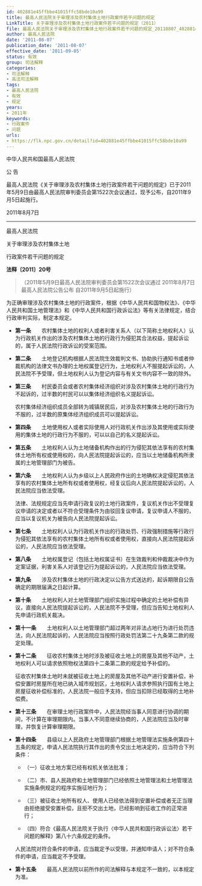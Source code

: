 ```yaml
---
id: 402881e45ffbbe41015ffc58bde10a99
title: 最高人民法院关于审理涉及农村集体土地行政案件若干问题的规定
LinkTitle: 关于审理涉及农村集体土地行政案件若干问题的规定（2011）
file: 最高人民法院关于审理涉及农村集体土地行政案件若干问题的规定_20110807_402881e45ffbbe41015ffc58bde10a99.docx
author: 最高人民法院
date: '2011-08-07'
publication_date: '2011-08-07'
effective_date: '2011-09-05'
status: 有效
group: 司法解释
categories:
- 司法解释
- 高法司法解释
tags:
- 最高人民法院
- 有效
- 规定
years:
- 2011年
keywords:
- 行政案件
- 问题
urls:
- https://flk.npc.gov.cn/detail?id=402881e45ffbbe41015ffc58bde10a99
---
```


中华人民共和国最高人民法院

公 告

最高人民法院《关于审理涉及农村集体土地行政案件若干问题的规定》已于2011年5月9日由最高人民法院审判委员会第1522次会议通过，现予公布，自2011年9月5日起施行。

2011年8月7日

---

最高人民法院

关于审理涉及农村集体土地

行政案件若干问题的规定

**法释〔2011〕20号**

> （2011年5月9日最高人民法院审判委员会第1522次会议通过 2011年8月7日最高人民法院公告公布 自2011年9月5日起施行）

为正确审理涉及农村集体土地的行政案件，根据《中华人民共和国物权法》、《中华人民共和国土地管理法》和《中华人民共和国行政诉讼法》等有关法律规定，结合行政审判实际，制定本规定。

- **第一条**　　农村集体土地的权利人或者利害关系人（以下简称土地权利人）认为行政机关作出的涉及农村集体土地的行政行为侵犯其合法权益，提起诉讼的，属于人民法院行政诉讼的受案范围。

- **第二条**　　土地登记机构根据人民法院生效裁判文书、协助执行通知书或者仲裁机构的法律文书办理的土地权属登记行为，土地权利人不服提起诉讼的，人民法院不予受理，但土地权利人认为登记内容与有关文书内容不一致的除外。

- **第三条**　　村民委员会或者农村集体经济组织对涉及农村集体土地的行政行为不起诉的，过半数的村民可以以集体经济组织名义提起诉讼。

  农村集体经济组织成员全部转为城镇居民后，对涉及农村集体土地的行政行为不服的，过半数的原集体经济组织成员可以提起诉讼。

- **第四条**　　土地使用权人或者实际使用人对行政机关作出涉及其使用或实际使用的集体土地的行政行为不服的，可以以自己的名义提起诉讼。

- **第五条**　　土地权利人认为土地储备机构作出的行为侵犯其依法享有的农村集体土地所有权或使用权的，向人民法院提起诉讼的，应当以土地储备机构所隶属的土地管理部门为被告。

- **第六条**　　土地权利人认为乡级以上人民政府作出的土地确权决定侵犯其依法享有的农村集体土地所有权或者使用权，经复议后向人民法院提起诉讼的，人民法院应当依法受理。

  法律、法规规定应当先申请行政复议的土地行政案件，复议机关作出不受理复议申请的决定或者以不符合受理条件为由驳回复议申请，复议申请人不服的，应当以复议机关为被告向人民法院提起诉讼。

- **第七条**　　土地权利人认为行政机关作出的行政处罚、行政强制措施等行政行为侵犯其依法享有的农村集体土地所有权或者使用权，直接向人民法院提起诉讼的，人民法院应当依法受理。

- **第八条**　　土地权属登记（包括土地权属证书）在生效裁判和仲裁裁决中作为定案证据，利害关系人对该登记行为提起诉讼的，人民法院应当依法受理。

- **第九条**　　涉及农村集体土地的行政决定以公告方式送达的，起诉期限自公告确定的期限届满之日起计算。

- **第十条**　　土地权利人对土地管理部门组织实施过程中确定的土地补偿有异议，直接向人民法院提起诉讼的，人民法院不予受理，但应当告知土地权利人先申请行政机关裁决。

- **第十一条**　　土地权利人以土地管理部门超过两年对非法占地行为进行处罚违法，向人民法院起诉的，人民法院应当按照行政处罚法第二十九条第二款的规定处理。

- **第十二条**　　征收农村集体土地时涉及被征收土地上的房屋及其他不动产，土地权利人可以请求依照物权法第四十二条第二款的规定给予补偿的。

  征收农村集体土地时未就被征收土地上的房屋及其他不动产进行安置补偿，补偿安置时房屋所在地已纳入城市规划区，土地权利人请求参照执行国有土地上房屋征收补偿标准的，人民法院一般应予支持，但应当扣除已经取得的土地补偿费。

- **第十三条**　　在审理土地行政案件中，人民法院经当事人同意进行协调的期间，不计算在审理期限内。当事人不同意继续协商的，人民法院应当及时审理，并恢复计算审理期限。

- **第十四条**　　县级以上人民政府土地管理部门根据土地管理法实施条例第四十五条的规定，申请人民法院执行其作出的责令交出土地决定的，应当符合下列条件：

  - （一）征收土地方案已经有权机关依法批准；

  - （二）市、县人民政府和土地管理部门已经依照土地管理法和土地管理法实施条例规定的程序实施征地行为；

  - （三）被征收土地所有权人、使用人已经依法得到安置补偿或者无正当理由拒绝接受安置补偿，且拒不交出土地，已经影响到征收工作的正常进行；

  - （四）符合《最高人民法院关于执行〈中华人民共和国行政诉讼法〉若干问题的解释》第八十六条规定的条件。

  人民法院对符合条件的申请，应当裁定予以受理，并通知申请人；对不符合条件的申请，应当裁定不予受理。

- **第十五条**　　最高人民法院以前所作的司法解释与本规定不一致的，以本规定为准。
